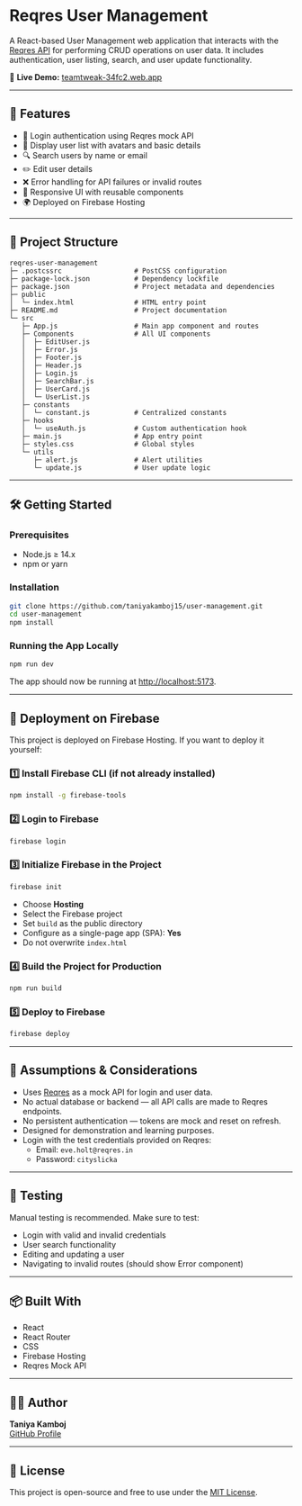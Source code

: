# Reqres User Management

A React-based User Management web application that interacts with the [Reqres API](https://reqres.in/) for performing CRUD operations on user data. It includes authentication, user listing, search, and user update functionality.

🚀 **Live Demo:** [teamtweak-34fc2.web.app](https://teamtweak-34fc2.web.app/)

---

## 📌 Features

- 🔐 Login authentication using Reqres mock API
- 👥 Display user list with avatars and basic details
- 🔍 Search users by name or email
- ✏️ Edit user details
- ❌ Error handling for API failures or invalid routes
- 🎨 Responsive UI with reusable components
- 🌍 Deployed on Firebase Hosting

---

## 📁 Project Structure

```
reqres-user-management
├─ .postcssrc                  # PostCSS configuration
├─ package-lock.json           # Dependency lockfile
├─ package.json                # Project metadata and dependencies
├─ public
│  └─ index.html               # HTML entry point
├─ README.md                   # Project documentation
└─ src
   ├─ App.js                   # Main app component and routes
   ├─ Components               # All UI components
   │  ├─ EditUser.js
   │  ├─ Error.js
   │  ├─ Footer.js
   │  ├─ Header.js
   │  ├─ Login.js
   │  ├─ SearchBar.js
   │  ├─ UserCard.js
   │  └─ UserList.js
   ├─ constants
   │  └─ constant.js           # Centralized constants
   ├─ hooks
   │  └─ useAuth.js            # Custom authentication hook
   ├─ main.js                  # App entry point
   ├─ styles.css               # Global styles
   └─ utils
      ├─ alert.js              # Alert utilities
      └─ update.js             # User update logic
```

---

## 🛠️ Getting Started

### Prerequisites

- Node.js ≥ 14.x
- npm or yarn

### Installation

```bash
git clone https://github.com/taniyakamboj15/user-management.git
cd user-management
npm install
```

### Running the App Locally

```bash
npm run dev
```

The app should now be running at [http://localhost:5173](http://localhost:5173).

---

## 🚀 Deployment on Firebase

This project is deployed on Firebase Hosting. If you want to deploy it yourself:

### 1️⃣ Install Firebase CLI (if not already installed)

```bash
npm install -g firebase-tools
```

### 2️⃣ Login to Firebase

```bash
firebase login
```

### 3️⃣ Initialize Firebase in the Project

```bash
firebase init
```

- Choose **Hosting**
- Select the Firebase project
- Set `build` as the public directory
- Configure as a single-page app (SPA): **Yes**
- Do not overwrite `index.html`

### 4️⃣ Build the Project for Production

```bash
npm run build
```

### 5️⃣ Deploy to Firebase

```bash
firebase deploy
```

---

## 🤔 Assumptions & Considerations

- Uses [Reqres](https://reqres.in/) as a mock API for login and user data.
- No actual database or backend — all API calls are made to Reqres endpoints.
- No persistent authentication — tokens are mock and reset on refresh.
- Designed for demonstration and learning purposes.
- Login with the test credentials provided on Reqres:
  - Email: `eve.holt@reqres.in`
  - Password: `cityslicka`

---

## 🧪 Testing

Manual testing is recommended. Make sure to test:

- Login with valid and invalid credentials
- User search functionality
- Editing and updating a user
- Navigating to invalid routes (should show Error component)

---

## 📦 Built With

- React
- React Router
- CSS
- Firebase Hosting
- Reqres Mock API

---

## 🙋‍♀️ Author

**Taniya Kamboj**  
[GitHub Profile](https://github.com/taniyakamboj15)

---

## 📄 License

This project is open-source and free to use under the [MIT License](LICENSE).
